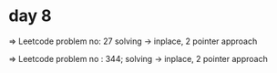 # day 8
=> Leetcode problem no: 27 
solving -> inplace, 2 pointer approach

=> Leetcode problem no : 344;
solving -> inplace, 2 pointer approach